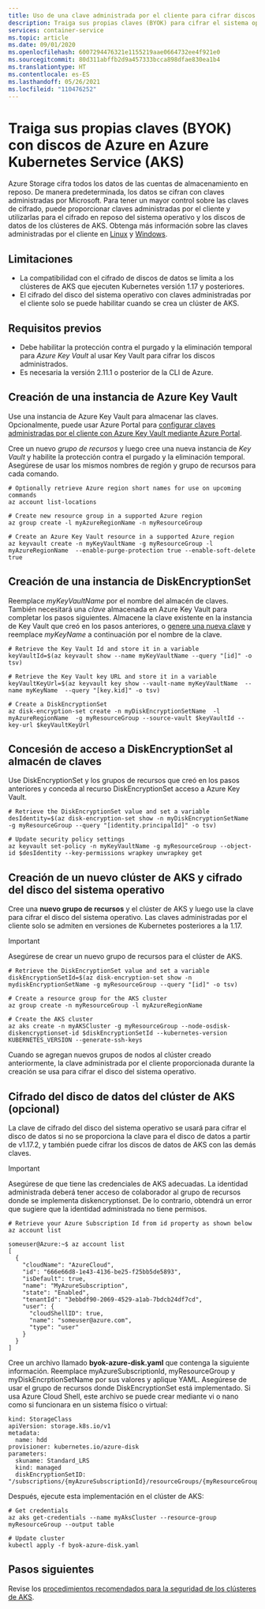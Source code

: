 ```yaml
---
title: Uso de una clave administrada por el cliente para cifrar discos de Azure en Azure Kubernetes Service (AKS)
description: Traiga sus propias claves (BYOK) para cifrar el sistema operativo y los discos de datos en AKS.
services: container-service
ms.topic: article
ms.date: 09/01/2020
ms.openlocfilehash: 6007294476321e1155219aae0664732ee4f921e0
ms.sourcegitcommit: 80d311abffb2d9a457333bcca898dfae830ea1b4
ms.translationtype: HT
ms.contentlocale: es-ES
ms.lasthandoff: 05/26/2021
ms.locfileid: "110476252"
---
```

# <a name="bring-your-own-keys-byok-with-azure-disks-in-azure-kubernetes-service-aks"></a>Traiga sus propias claves (BYOK) con discos de Azure en Azure Kubernetes Service (AKS)

Azure Storage cifra todos los datos de las cuentas de almacenamiento en reposo. De manera predeterminada, los datos se cifran con claves administradas por Microsoft. Para tener un mayor control sobre las claves de cifrado, puede proporcionar claves administradas por el cliente y utilizarlas para el cifrado en reposo del sistema operativo y los discos de datos de los clústeres de AKS. Obtenga más información sobre las claves administradas por el cliente en [Linux][customer-managed-keys-linux] y [Windows][customer-managed-keys-windows].

## <a name="limitations"></a>Limitaciones
* La compatibilidad con el cifrado de discos de datos se limita a los clústeres de AKS que ejecuten Kubernetes versión 1.17 y posteriores.
* El cifrado del disco del sistema operativo con claves administradas por el cliente solo se puede habilitar cuando se crea un clúster de AKS.

## <a name="prerequisites"></a>Requisitos previos
* Debe habilitar la protección contra el purgado y la eliminación temporal para *Azure Key Vault* al usar Key Vault para cifrar los discos administrados.
* Es necesaria la versión 2.11.1 o posterior de la CLI de Azure.

## <a name="create-an-azure-key-vault-instance"></a>Creación de una instancia de Azure Key Vault

Use una instancia de Azure Key Vault para almacenar las claves.  Opcionalmente, puede usar Azure Portal para [configurar claves administradas por el cliente con Azure Key Vault mediante Azure Portal][byok-azure-portal].

Cree un nuevo *grupo de recursos* y luego cree una nueva instancia de *Key Vault* y habilite la protección contra el purgado y la eliminación temporal.  Asegúrese de usar los mismos nombres de región y grupo de recursos para cada comando.

```azurecli-interactive
# Optionally retrieve Azure region short names for use on upcoming commands
az account list-locations
```

```azurecli-interactive
# Create new resource group in a supported Azure region
az group create -l myAzureRegionName -n myResourceGroup

# Create an Azure Key Vault resource in a supported Azure region
az keyvault create -n myKeyVaultName -g myResourceGroup -l myAzureRegionName  --enable-purge-protection true --enable-soft-delete true
```

## <a name="create-an-instance-of-a-diskencryptionset"></a>Creación de una instancia de DiskEncryptionSet

Reemplace *myKeyVaultName* por el nombre del almacén de claves.  También necesitará una *clave* almacenada en Azure Key Vault para completar los pasos siguientes.  Almacene la clave existente en la instancia de Key Vault que creó en los pasos anteriores, o [genere una nueva clave][key-vault-generate] y reemplace *myKeyName* a continuación por el nombre de la clave.
    
```azurecli-interactive
# Retrieve the Key Vault Id and store it in a variable
keyVaultId=$(az keyvault show --name myKeyVaultName --query "[id]" -o tsv)

# Retrieve the Key Vault key URL and store it in a variable
keyVaultKeyUrl=$(az keyvault key show --vault-name myKeyVaultName  --name myKeyName  --query "[key.kid]" -o tsv)

# Create a DiskEncryptionSet
az disk-encryption-set create -n myDiskEncryptionSetName  -l myAzureRegionName  -g myResourceGroup --source-vault $keyVaultId --key-url $keyVaultKeyUrl 
```

## <a name="grant-the-diskencryptionset-access-to-key-vault"></a>Concesión de acceso a DiskEncryptionSet al almacén de claves

Use DiskEncryptionSet y los grupos de recursos que creó en los pasos anteriores y conceda al recurso DiskEncryptionSet acceso a Azure Key Vault.

```azurecli-interactive
# Retrieve the DiskEncryptionSet value and set a variable
desIdentity=$(az disk-encryption-set show -n myDiskEncryptionSetName  -g myResourceGroup --query "[identity.principalId]" -o tsv)

# Update security policy settings
az keyvault set-policy -n myKeyVaultName -g myResourceGroup --object-id $desIdentity --key-permissions wrapkey unwrapkey get
```

## <a name="create-a-new-aks-cluster-and-encrypt-the-os-disk"></a>Creación de un nuevo clúster de AKS y cifrado del disco del sistema operativo

Cree una **nuevo grupo de recursos** y el clúster de AKS y luego use la clave para cifrar el disco del sistema operativo. Las claves administradas por el cliente solo se admiten en versiones de Kubernetes posteriores a la 1.17. 

> [!IMPORTANT]
> Asegúrese de crear un nuevo grupo de recursos para el clúster de AKS.

```azurecli-interactive
# Retrieve the DiskEncryptionSet value and set a variable
diskEncryptionSetId=$(az disk-encryption-set show -n mydiskEncryptionSetName -g myResourceGroup --query "[id]" -o tsv)

# Create a resource group for the AKS cluster
az group create -n myResourceGroup -l myAzureRegionName

# Create the AKS cluster
az aks create -n myAKSCluster -g myResourceGroup --node-osdisk-diskencryptionset-id $diskEncryptionSetId --kubernetes-version KUBERNETES_VERSION --generate-ssh-keys
```

Cuando se agregan nuevos grupos de nodos al clúster creado anteriormente, la clave administrada por el cliente proporcionada durante la creación se usa para cifrar el disco del sistema operativo.

## <a name="encrypt-your-aks-cluster-data-diskoptional"></a>Cifrado del disco de datos del clúster de AKS (opcional)
La clave de cifrado del disco del sistema operativo se usará para cifrar el disco de datos si no se proporciona la clave para el disco de datos a partir de v1.17.2, y también puede cifrar los discos de datos de AKS con las demás claves.

> [!IMPORTANT]
> Asegúrese de que tiene las credenciales de AKS adecuadas. La identidad administrada deberá tener acceso de colaborador al grupo de recursos donde se implementa diskencryptionset. De lo contrario, obtendrá un error que sugiere que la identidad administrada no tiene permisos.

```azurecli-interactive
# Retrieve your Azure Subscription Id from id property as shown below
az account list
```

```
someuser@Azure:~$ az account list
[
  {
    "cloudName": "AzureCloud",
    "id": "666e66d8-1e43-4136-be25-f25bb5de5893",
    "isDefault": true,
    "name": "MyAzureSubscription",
    "state": "Enabled",
    "tenantId": "3ebbdf90-2069-4529-a1ab-7bdcb24df7cd",
    "user": {
      "cloudShellID": true,
      "name": "someuser@azure.com",
      "type": "user"
    }
  }
]
```

Cree un archivo llamado **byok-azure-disk.yaml** que contenga la siguiente información.  Reemplace myAzureSubscriptionId, myResourceGroup y myDiskEncrptionSetName por sus valores y aplique YAML.  Asegúrese de usar el grupo de recursos donde DiskEncryptionSet está implementado.  Si usa Azure Cloud Shell, este archivo se puede crear mediante vi o nano como si funcionara en un sistema físico o virtual:

```
kind: StorageClass
apiVersion: storage.k8s.io/v1  
metadata:
  name: hdd
provisioner: kubernetes.io/azure-disk
parameters:
  skuname: Standard_LRS
  kind: managed
  diskEncryptionSetID: "/subscriptions/{myAzureSubscriptionId}/resourceGroups/{myResourceGroup}/providers/Microsoft.Compute/diskEncryptionSets/{myDiskEncryptionSetName}"
```
Después, ejecute esta implementación en el clúster de AKS:
```azurecli-interactive
# Get credentials
az aks get-credentials --name myAksCluster --resource-group myResourceGroup --output table

# Update cluster
kubectl apply -f byok-azure-disk.yaml
```

## <a name="next-steps"></a>Pasos siguientes

Revise los [procedimientos recomendados para la seguridad de los clústeres de AKS][best-practices-security].

<!-- LINKS - external -->

<!-- LINKS - internal -->
[az-extension-add]: /cli/azure/extension#az_extension_add
[az-extension-update]: /cli/azure/extension#az_extension_update
[best-practices-security]: ./operator-best-practices-cluster-security.md
[byok-azure-portal]: ../storage/common/customer-managed-keys-configure-key-vault.md
[customer-managed-keys-windows]: ../virtual-machines/disk-encryption.md#customer-managed-keys
[customer-managed-keys-linux]: ../virtual-machines/disk-encryption.md#customer-managed-keys
[key-vault-generate]: ../key-vault/general/manage-with-cli2.md
[supported-regions]: ../virtual-machines/disk-encryption.md#supported-regions
